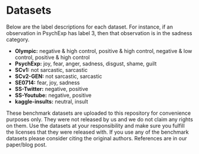 # Datasets

Below are the label descriptions for each dataset. For instance, if an observation in PsychExp has label 3, then that observation is in the sadness category.

* **Olympic:** negative & high control, positive & high control, negative & low control, positive & high control
* **PsychExp:** joy, fear, anger, sadness, disgust, shame, guilt
* **SCv1:** not sarcastic, sarcastic
* **SCv2-GEN:** not sarcastic, sarcastic
* **SE0714:** fear, joy, sadness
* **SS-Twitter:** negative, positive
* **SS-Youtube:** negative, positive
* **kaggle-insults:** neutral, insult

These benchmark datasets are uploaded to this repository for convenience purposes only. They were not released by us and we do not claim any rights on them. Use the datasets at your responsibility and make sure you fulfill the licenses that they were released with. If you use any of the benchmark datasets please consider citing the original authors. References are in our paper/blog post.
